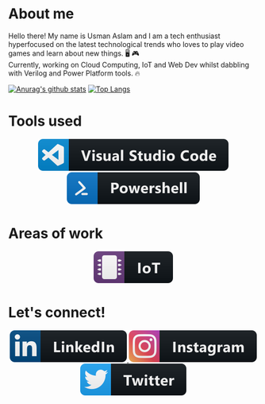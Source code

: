 # About me
Hello there! My name is Usman Aslam and I am a tech enthusiast hyperfocused on the latest technological trends who loves to play video games and learn about new things. 🖥️ 🎮
<br>
Currently, working on Cloud Computing, IoT and Web Dev whilst dabbling with Verilog and Power Platform tools. 🔥

[![Anurag's github stats](https://github-readme-stats.vercel.app/api?username=usmanaslam712)](https://github.com/anuraghazra/github-readme-stats)
[![Top Langs](https://github-readme-stats.vercel.app/api/top-langs/?username=usmanaslam712)](https://github.com/anuraghazra/github-readme-stats)

# Tools used

<p align="center">
<a href="#">
    <img src="https://github.com/MikeCodesDotNET/ColoredBadges/blob/master/svg/dev/tools/visualstudio_code.svg" alt="example badge" style="vertical-align:top margin:6px 4px">
  </a>
<a href="#">
    <img src="https://github.com/MikeCodesDotNET/ColoredBadges/blob/master/svg/dev/tools/powershell.svg" alt="example badge" style="vertical-align:top margin:6px 4px">
  </a>
    </p>
    
 # Areas of work
<p align="center">
<a href="#">
    <img src="https://github.com/MikeCodesDotNET/ColoredBadges/raw/master/svg/dev/misc/iot.svg" alt="example badge" style="vertical-align:top margin:6px 4px">
  </a>
 </p>
 
 # Let's connect!
<p align="center">
<a href="https://www.linkedin.com/in/usman-aslam-u712a/">
    <img src="https://github.com/MikeCodesDotNET/ColoredBadges/raw/master/svg/social/linkedin.svg" alt="example badge" style="vertical-align:top margin:6px 4px">
  </a>
    <a href="https://www.instagram.com/usmanaslam712">
    <img src="https://github.com/MikeCodesDotNET/ColoredBadges/raw/master/svg/social/instagram.svg" alt="example badge" style="vertical-align:top margin:6px 4px">
  </a>
<a href="https://twitter.com/usmanaslam712">
    <img src="https://github.com/MikeCodesDotNET/ColoredBadges/raw/master/svg/social/twitter.svg" alt="example badge" style="vertical-align:top margin:6px 4px">
  </a>
 </p>
 
 
  
